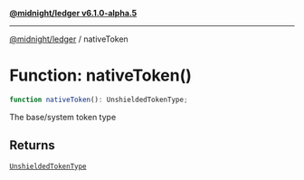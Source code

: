 [**@midnight/ledger v6.1.0-alpha.5**](../README.md)

***

[@midnight/ledger](../globals.md) / nativeToken

# Function: nativeToken()

```ts
function nativeToken(): UnshieldedTokenType;
```

The base/system token type

## Returns

[`UnshieldedTokenType`](../type-aliases/UnshieldedTokenType.md)

